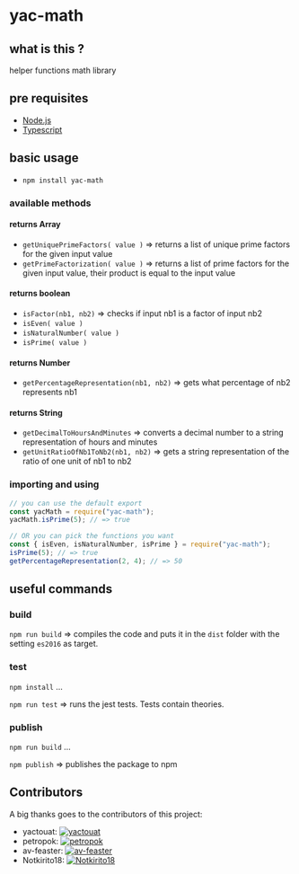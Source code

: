 # yac-math

## what is this ?

helper functions math library

## pre requisites

- [Node.js](https://nodejs.org/en/)
- [Typescript](https://www.typescriptlang.org/)

## basic usage

- `npm install yac-math`

### available methods

#### returns Array

- `getUniquePrimeFactors( value )` => returns a list of unique prime factors for the given input value
- `getPrimeFactorization( value )` => returns a list of prime factors for the given input value, their product is equal to the input value

#### returns boolean

- `isFactor(nb1, nb2)` => checks if input nb1 is a factor of input nb2
- `isEven( value )`
- `isNaturalNumber( value )`
- `isPrime( value )`

#### returns Number

- `getPercentageRepresentation(nb1, nb2)` => gets what percentage of nb2 represents nb1

#### returns String

- `getDecimalToHoursAndMinutes` => converts a decimal number to a string representation of hours and minutes
- `getUnitRatioOfNb1ToNb2(nb1, nb2)` => gets a string representation of the ratio of one unit of nb1 to nb2

### importing and using

```javascript
// you can use the default export
const yacMath = require("yac-math");
yacMath.isPrime(5); // => true

// OR you can pick the functions you want
const { isEven, isNaturalNumber, isPrime } = require("yac-math");
isPrime(5); // => true
getPercentageRepresentation(2, 4); // => 50
```

## useful commands

### build

`npm run build` => compiles the code and puts it in the `dist` folder with the setting `es2016` as target.

### test

`npm install` ...

`npm run test` => runs the jest tests. Tests contain theories.

### publish

`npm run build` ...

`npm publish` => publishes the package to npm

## Contributors

A big thanks goes to the contributors of this project:

- yactouat: [![yactouat](https://avatars.githubusercontent.com/u/37403808?v=4 "yactouat's profile pic")](https://github.com/yactouat)
- petropok: [![petropok](https://avatars.githubusercontent.com/u/50425732?v=4 "petropok's profile pic")](https://github.com/petropok)
- av-feaster: [![av-feaster](https://avatars.githubusercontent.com/u/66401256?v=4 "av-feaster's profile pic")](https://github.com/av-feaster)
- Notkirito18: [![Notkirito18](https://avatars.githubusercontent.com/u/88578935?v=4 "Notkirito18's profile pic")](https://github.com/Notkirito18)
